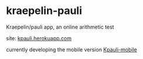 # kraepelin-pauli
Kraepelin/pauli app, an online arithmetic test

site: [kpauli.herokuapp.com](https://kpauli.herokuapp.com/)


currently developing the mobile version [Kpauli-mobile](https://github.com/gelargew/kpauli-mobile)
